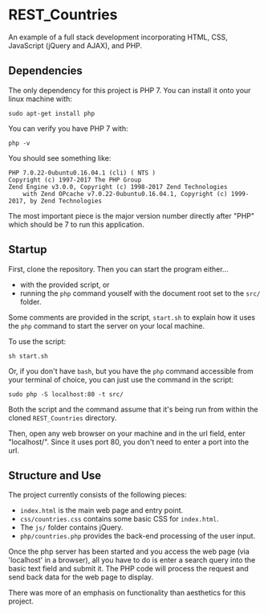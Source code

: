 # REST_Countries
An example of a full stack development incorporating HTML, CSS, JavaScript (jQuery and AJAX), and PHP.

## Dependencies
The only dependency for this project is PHP 7. You can install it onto your linux machine with:
```
sudo apt-get install php
```

You can verify you have PHP 7 with:
```
php -v
```

You should see something like:
```
PHP 7.0.22-0ubuntu0.16.04.1 (cli) ( NTS )
Copyright (c) 1997-2017 The PHP Group
Zend Engine v3.0.0, Copyright (c) 1998-2017 Zend Technologies
    with Zend OPcache v7.0.22-0ubuntu0.16.04.1, Copyright (c) 1999-2017, by Zend Technologies
```

The most important piece is the major version number directly after "PHP" which should be 7 to run this application.

## Startup
First, clone the repository. Then you can start the program either...
- with the provided script, or
- running the ```php``` command youself with the document root set to the ```src/``` folder.

Some comments are provided in the script, ```start.sh``` to explain how it uses the ```php``` command to start the server on your local machine.

To use the script:
```
sh start.sh
```

Or, if you don't have ```bash```, but you have the ```php``` command accessible from your terminal of choice, you can just use the command in the script:
```
sudo php -S localhost:80 -t src/
```

Both the script and the command assume that it's being run from within the cloned ```REST_Countries``` directory.

Then, open any web browser on your machine and in the url field, enter "localhost/". Since it uses port 80, you don't need to enter a port into the url.

## Structure and Use
The project currently consists of the following pieces:
- ```index.html``` is the main web page and entry point.
- ```css/countries.css``` contains some basic CSS for ```index.html```.
- The ```js/``` folder contains jQuery.
- ```php/countries.php``` provides the back-end processing of the user input.

Once the php server has been started and you access the web page (via 'localhost' in a browser), all you have to do is enter a search query into the basic text field and submit it. The PHP code will process the request and send back data for the web page to display.

There was more of an emphasis on functionality than aesthetics for this project.
